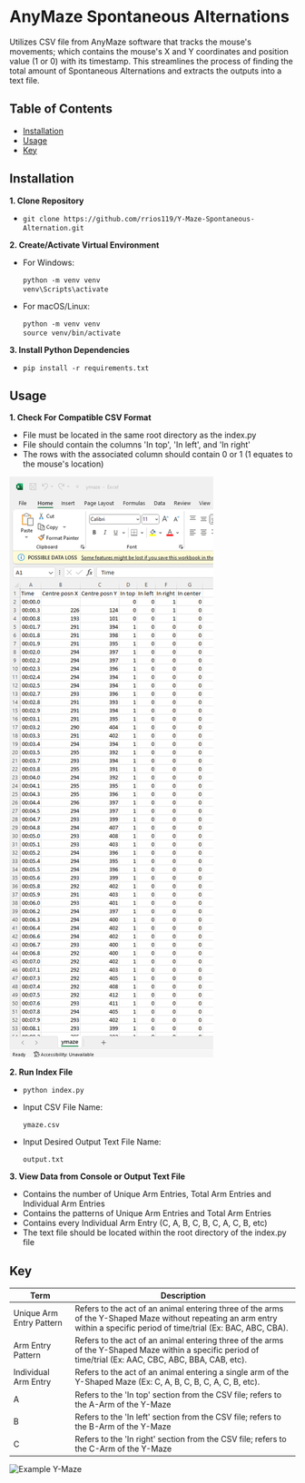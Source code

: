 # AnyMaze Spontaneous Alternations

Utilizes CSV file from AnyMaze software that tracks the mouse's movements; which contains the mouse's X and Y coordinates and position value (1 or 0) with its timestamp. This streamlines the process of finding the total amount of Spontaneous Alternations and extracts the outputs into a text file.

## Table of Contents

- [Installation](#installation)
- [Usage](#usage)
- [Key](#key)

## Installation

**1. Clone Repository**
- ```
  git clone https://github.com/rrios119/Y-Maze-Spontaneous-Alternation.git
  ```

**2. Create/Activate Virtual Environment**
- For Windows:
  ```
  python -m venv venv
  venv\Scripts\activate
  ```
- For macOS/Linux:
  ```
  python -m venv venv
  source venv/bin/activate
  ```

**3. Install Python Dependencies**
- ```
  pip install -r requirements.txt
  ```

## Usage

**1. Check For Compatible CSV Format**
- File must be located in the same root directory as the index.py
- File should contain the columns 'In top', 'In left', and 'In right'
- The rows with the associated column should contain 0 or 1 (1 equates to the mouse's location)

![Example CSV Excel File](example.png)

**2. Run Index File**
- ```
  python index.py
  ```
- Input CSV File Name:
  ```
  ymaze.csv
  ```
- Input Desired Output Text File Name:
  ```
  output.txt
  ```

**3. View Data from Console or Output Text File**
- Contains the number of Unique Arm Entries, Total Arm Entries and Individual Arm Entries
- Contains the patterns of Unique Arm Entries and Total Arm Entries 
- Contains every Individual Arm Entry (C, A, B, C, B, C, A, C, B, etc)
- The text file should be located within the root directory of the index.py file

## Key

| Term    | Description                                    |
|---------|------------------------------------------------|
| Unique Arm Entry Pattern | Refers to the act of an animal entering three of the arms of the Y-Shaped Maze without repeating an arm entry within a specific period of time/trial (Ex: BAC, ABC, CBA).  |
| Arm Entry Pattern | Refers to the act of an animal entering three of the arms of the Y-Shaped Maze within a specific period of time/trial (Ex: AAC, CBC, ABC, BBA, CAB, etc). |
| Individual Arm Entry  | Refers to the act of an animal entering a single arm of the Y-Shaped Maze (Ex: C, A, B, C, B, C, A, C, B, etc).  |
| A | Refers to the 'In top' section from the CSV file; refers to the A-Arm of the Y-Maze |
| B | Refers to the 'In left' section from the CSV file; refers to the B-Arm of the Y-Maze |
| C | Refers to the 'In right' section from the CSV file; refers to the C-Arm of the Y-Maze |

![Example Y-Maze](y-shaped-maze.jpg)